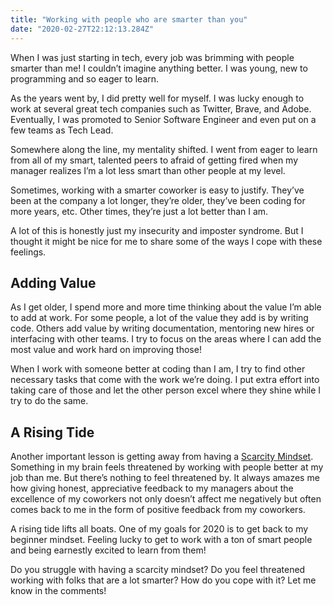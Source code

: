 ```yaml
---
title: "Working with people who are smarter than you"
date: "2020-02-27T22:12:13.284Z"
---
```


When I was just starting in tech, every job was brimming with people smarter than me! I couldn’t imagine anything better. I was young, new to programming and so eager to learn.

As the years went by, I did pretty well for myself. I was lucky enough to work at several great tech companies such as Twitter, Brave, and Adobe. Eventually, I was promoted to Senior Software Engineer and even put on a few teams as Tech Lead.

Somewhere along the line, my mentality shifted. I went from eager to learn from all of my smart, talented peers to afraid of getting fired when my manager realizes I’m a lot less smart than other people at my level.

Sometimes, working with a smarter coworker is easy to justify. They’ve been at the company a lot longer, they’re older, they’ve been coding for more years, etc. Other times, they’re just a lot better than I am.

A lot of this is honestly just my insecurity and imposter syndrome. But I thought it might be nice for me to share some of the ways I cope with these feelings.

## Adding Value

As I get older, I spend more and more time thinking about the value I’m able to add at work. For some people, a lot of the value they add is by writing code. Others add value by writing documentation, mentoring new hires or interfacing with other teams. I try to focus on the areas where I can add the most value and work hard on improving those!

When I work with someone better at coding than I am, I try to find other necessary tasks that come with the work we’re doing. I put extra effort into taking care of those and let the other person excel where they shine while I try to do the same.

## A Rising Tide

Another important lesson is getting away from having a [Scarcity Mindset](https://www.psychologytoday.com/us/blog/science-choice/201504/the-scarcity-mindset). Something in my brain feels threatened by working with people better at my job than me. But there’s nothing to feel threatened by. It always amazes me how giving honest, appreciative feedback to my managers about the excellence of my coworkers not only doesn’t affect me negatively but often comes back to me in the form of positive feedback from my coworkers.

A rising tide lifts all boats. One of my goals for 2020 is to get back to my beginner mindset. Feeling lucky to get to work with a ton of smart people and being earnestly excited to learn from them!

Do you struggle with having a scarcity mindset? Do you feel threatened working with folks that are a lot smarter? How do you cope with it? Let me know in the comments!